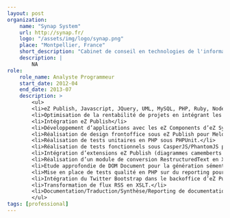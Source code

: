 ```yaml
---
layout: post
organization:
    name: "Synap System"
    url: http://synap.fr/
    logo: "/assets/img/logo/synap.png"
    place: "Montpellier, France"
    short_description: "Cabinet de conseil en technologies de l'information, spécialisé en solutions open-source, en interopérabilité et en accessibilité web."
    description: |
        NA
role:
    role_name: Analyste Programmeur
    start_date: 2012-04
    end_date: 2013-07
    description: >
        <ul>
        <li>eZ Publish, Javascript, JQuery, UML, MySQL, PHP, Ruby, Node JS</li>  
        <li>Optimisation de la rentabilité de projets en intégrant les problématiques de standardisation et de cohérence.</li>  
        <li>Intégration eZ Publish</li>  
        <li>Développement d’applications avec les eZ Components d’eZ System, principalement en utilisant les MVC Tools.</li>  
        <li>Réalisation de design frontoffice sous eZ Publish pour Melody Healthcare, adaptation mobile en responsive design (JS/JQuery/HandleBarJS, CSS3/SASS/Compass, HTML5,   XHTML+RDFa).</li>
        <li>Réalisation de tests unitaires en PHP sous PHPUnit.</li>  
        <li>Réalisation de tests fonctionnels sous CasperJS/PhantomJS pour du fonctionnel en Frontoffice eZ Publish.</li>  
        <li>Intégration d’extensions eZ Publish (diagrammes camemberts pour du reporting, accusé de lecture de mail).</li>  
        <li>Réalisation d’un module de conversion RestructuredText en XHTML pour eZ Publish.</li>  
        <li>Etude approfondie de DOM Document pour la génération sémentique de langage de définition web (html5/xhtml)</li>  
        <li>Mise en place de tests qualité en PHP sur du reporting pour Melody Healthcare.</li>  
        <li>Intégration du Twitter Bootstrap dans le backoffice d’eZ Publish.</li>  
        <li>Transformation de flux RSS en XSLT.</li>  
        <li>Documentation/Traduction/Synthèse/Reporting de documentations informatiques pour un usage interne (SVG, Pear/PECL, Doxygen, RDFa, OpenID, …)</li>
        </ul>
tags: [professional]
---
```


